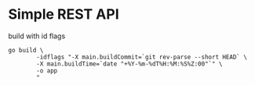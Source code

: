 # Simple REST API

build with id flags

```shell
go build \
        -idflags "-X main.buildCommit=`git rev-parse --short HEAD` \
        -X main.buildTime=`date "+%Y-%m-%dT%H:%M:%S%Z:00"`" \
        -o app
        "
```
